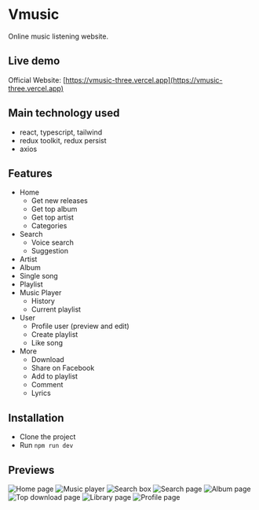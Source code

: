 # Vmusic

Online music listening website.

## Live demo

Official Website: [https://vmusic-three.vercel.app](https://vmusic-three.vercel.app)

## Main technology used

-  react, typescript, tailwind
-  redux toolkit, redux persist
-  axios

## Features

-  Home
   -  Get new releases
   -  Get top album
   -  Get top artist
   -  Categories
-  Search
   -  Voice search
   -  Suggestion
-  Artist
-  Album
-  Single song
-  Playlist
-  Music Player
   -  History
   -  Current playlist
-  User
   -  Profile user (preview and edit)
   -  Create playlist
   -  Like song
-  More
   -  Download
   -  Share on Facebook
   -  Add to playlist
   -  Comment
   -  Lyrics

## Installation

-  Clone the project
-  Run `npm run dev`

## Previews

![Home page](https://res.cloudinary.com/thangtrn01/image/upload/v1703406613/PreviewVmusic/home_cigwik.png)
![Music player](https://res.cloudinary.com/thangtrn01/image/upload/v1703406613/PreviewVmusic/music-playler_m4s4at.png)
![Search box](https://res.cloudinary.com/thangtrn01/image/upload/v1703406614/PreviewVmusic/search_l1hklq.png)
![Search page](https://res.cloudinary.com/thangtrn01/image/upload/v1703406613/PreviewVmusic/search-page_ikbqbd.png)
![Album page](https://res.cloudinary.com/thangtrn01/image/upload/v1703406613/PreviewVmusic/album_euamji.png)
![Top download page](https://res.cloudinary.com/thangtrn01/image/upload/v1703406613/PreviewVmusic/top-download_gd17mh.png)
![Library page](https://res.cloudinary.com/thangtrn01/image/upload/v1703406611/PreviewVmusic/library_un1q8r.png)
![Profile page](https://res.cloudinary.com/thangtrn01/image/upload/v1703406612/PreviewVmusic/profile_ko2trj.png)
